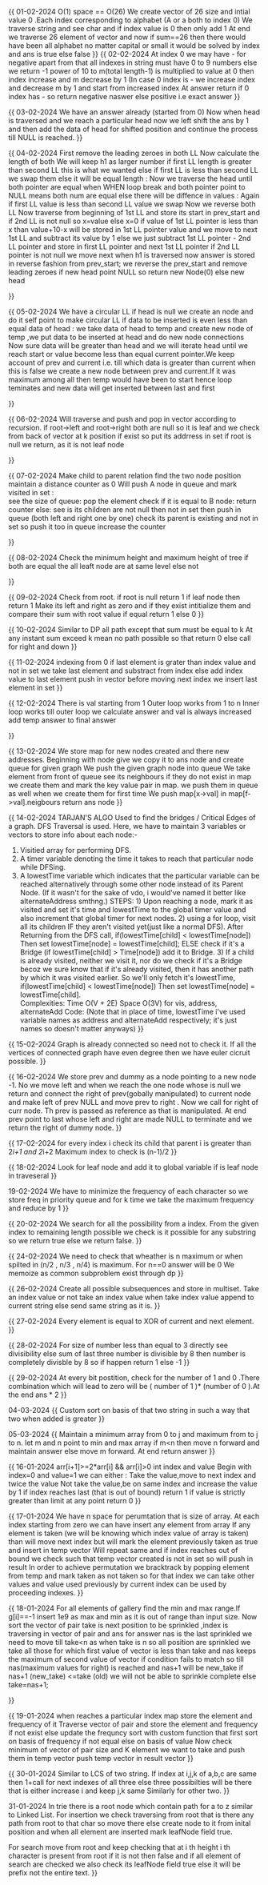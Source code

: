 {{
01-02-2024
 O(1) space == O(26)
We create vector of 26 size and intial value 0 .Each index corresponding to alphabet (A or a both to index 0)
We traverse string and see char and if index value is 0 then only add 1
At end we traverse 26 element of vector and now if sum==26 then there would have been all alphabet no matter capital or small it would be solved by index and ans is true else false
}}
{{
02-02-2024
At index 0 we may have - for negative apart from that all indexes in string must have 0 to 9 numbers else we return -1
power of 10 to m(total length-1) is multiplied to value at 0 then index increase and m decrease by 1 (In case 0 index is - we increase index and decrease m by 1 and start from increased index
At answer return if 0 index has - so return negative naswer else positive i.e exact answer
}}

{{
03-02-2024
We have an answer already (started from 0)
Now when head is traversed and we reach a particular head now we left shift the ans by 1 and then add the data of head for shifted position  and continue the process till NULL is reached.
}}


{{
04-02-2024
First remove the leading zeroes in both LL
Now calculate the length of both
We will keep h1 as larger number
if first LL length is greater than second LL this is what we wanted
else if first LL is less than second LL we swap them 
else it will be equal length :
                               Now we traverse the head until both pointer are equal
                               when WHEN loop break and both pointer point to NULL means both num are equal
                                else there will be diffence in values :
                                                                        Again if first LL value is less than second LL value we swap
 Now we reverse both LL
 Now traverse from beginning of 1st LL and store its start in prev_start and if 2nd LL is not null so x=value else x=0
   if value of 1st LL pointer is less than x than value+10-x will be stored in 1st LL pointer value and we move to next 1st LL and subtract its value by 1
   else we just subtract 1st LL pointer - 2nd LL pointer and store in first LL pointer and next 1st LL pointer 
   if 2nd LL pointer is not null we move next 
 when h1 is traversed now answer is stored in reverse fashion from prev_start;
 we reverse the prev_start and remove leading zeroes
 if new head point NULL so return new Node(0) else new head
                                                                        
                               
}}


{{
05-02-2024
We have a circular LL
if head is null we create an node and do it self point to make circular LL
if data to be inserted is even less than equal data of head :
                                                             we take data of head to temp and create new node of temp ,we put data to be inserted at head and do new node connections
Now sure data will  be greater than head and we will iterate head until we reach start or value become less than equal current pointer.We keep account of prev and current i.e. till which data is greater than current when this is false we create a new node between prev and current.If it was maximum among all then temp would have been to start hence loop teminates and new data will get inserted between last and first
                                                                        
}}


{{
06-02-2024
Will traverse and push and pop in vector according to recursion.
if root->left and root->right both are null so it is leaf and we check from back of vector at k position if exist so put its addrress in set
if root is null we return, as it is not leaf node
                                                                        
}}



{{
07-02-2024
Make child to parent relation 
find the two node position
maintain a distance counter as 0
Will push A node in queue and mark visited in set :  
                         see the size of queue:
                                               pop the element
                                               check if it is  equal to B node:
                                                   return counter 
                                               else:
                                                  see is its children are not null then not in set then push in queue (both left and right one by one)
                                                  check its parent is existing and not in set so push it too in queue
                         increase the counter
                                                                        
}}


{{
08-02-2024
Check the minimum height and maximum height of tree
if both are equal the all leaft node are at same level else not
                                                                        
}}

{{
09-02-2024
Check from root.
if root is null return 1
if leaf node then return 1
Make its left and right as zero and if they exist intitialize them and compare their sum with root value if equal return 1 else 0
}}

{{
10-02-2024
Similar  to DP all path except that sum must be equal to k
At any instant sum exceed k mean no path possible so that return 0
else call for right and down
}}


{{
11-02-2024
indexing from 0
if last element is grater than index value and not in set
                                                we take last element and substract from index
                                                else 
                                                add index value to last element
                                         push in vector 
before moving next index we insert last element in set
}}



{{
12-02-2024
There is val starting from 1
Outer loop works from 1 to n
Inner loop works till outer loop 
   we calculate answer and val is always increased
 add temp answer to final answer
  
}}


{{
13-02-2024
We store map for new nodes created and there new addresses.
Beginning with node give we copy it to ans node and create queue for given graph 
We push the given graph node into queue
   We take element from front of queue see its neighbours 
   if they do not exist in map we create them and mark the key value pair in map.
      we push them in queue as well when we create them for first time
    We push  map[x->val] in map[f->val].neigbours
return ans node 
}}


{{
14-02-2024
TARJAN'S ALGO Used to find the bridges / Critical Edges of a graph. DFS Traversal is used. Here, we have to maintain 3 variables or vectors to store info about each node:-
1) Visitied array for performing DFS.
2) A timer variable denoting the time it takes to reach that particular node while DFSing.
3) A lowestTime variable which indicates that the particular variable can be reached alternatively through some other node instead of its Parent Node. (If it wasn't for the sake of vdo, i would've named it better like alternateAddress smthng.) STEPS: 1) Upon reaching a node, mark it as visited and set it's time and lowestTime to the global timer value and also increment that global timer for next nodes. 2) using a for loop, visit all its children IF they aren't visited yet(just like a normal DFS). After Returning from the DFS call, if(lowestTime[child] < lowestTime[node]) Then set lowestTime[node] = lowestTime[child]; ELSE check if it's a Bridge (if lowestTime[child] > Time[node]) add it to Bridge. 3) If a child is already visited, neither we visit it, nor do we check if it's a Bridge becoz we sure know that if it's already visited, then it has another path by which it was visited earlier. So we'll only fetch it's lowestTime, if(lowestTime[child] < lowestTime[node]) Then set lowestTime[node] = lowestTime[child].        
Complexities: Time O(V + 2E) Space O(3V)
for vis, address, alternateAdd Code: (Note that in place of time, lowestTime i've used variable names as address and alternateAdd respectively; it's just names so doesn't matter anyways)
}}

{{
15-02-2024
Graph is already connected so need not to check it.
If all the vertices of connected graph have even degree then we have euler cicruit possible.
}}

{{
16-02-2024
 We store prev and dummy as a node pointing to a new node -1.
 No we move left and when we reach the one node whose is null we return and connect the right of prev(gobally manipulated) to current node and make left of prev NULL and move prev to right .
 Now we call for right of curr node.
 Th prev is passed as reference as that is manipulated.
 At end prev point to last whose left and right are made NULL to terminate and we return the right of dummy node.
}}


{{
17-02-2024
for every index i check its child that parent i is greater than 2*i+1 and 2*i+2
Maximum index to check is (n-1)/2 
}}


{{
18-02-2024
Look for leaf node and add it to global variable if is leaf node in traveseral
}}


19-02-2024
We have to minimize the frequency of each character so we store freq in priority queue and for k time we take the maximum frequency and reduce by 1
}}


{{
20-02-2024
We search for all the possibility from a index.
From the given index to remaining length possible we check is it possible for any substring so we return true else we return false.
}}


{{
24-02-2024
We need to check that wheather is n maximum or when spilted in (n/2 , n/3 , n/4) is maximum.
For n==0 answer will be 0 
We memoize as common subproblem exist through dp
}}


{{
26-02-2024
Create all possible subsequences and store in multiset.
Take an index value or not take an index value
when take index value append to current string else send same string as it is.
}}

{{
27-02-2024
Every element is equal to XOR of current and next element.
}}


{{
28-02-2024
For size of number less than equal to 3 directly see divisibility else sum of last three number is divisible by 8 then number is completely divisble by 8 so if happen return 1 else -1
}}


{{
29-02-2024
At every bit postition, check for the number of 1 and 0 .There combination which will lead to zero will be ( number of 1 )* (number of 0 ).At the end ans * 2 
}}

04-03-2024
{{
Custom sort on basis of that two string in such a way that two when added is greater 
}}


05-03-2024
{{
Maintain a minimum array from 0 to j and maximum from to j to n.
let m and n point to min and max array
if m<n then move n forward and maintain answer else move m forward.
At end return answer
}}


{{
16-01-2024
 arr[i+1]>=2*arr[i] && arr[i]>0
 int index and value
 Begin with index=0 and value=1 we can either :
 Take the value,move to next index and twice the value
 Not take the value,be on same index and increase the value by 1
 if index reaches last (that is out of bound) return 1 
 if value is strictly greater than limit at any point return 0
}}






{{
17-01-2024
 We have n space for perumtation that is size of array.
 At each index starting from zero we can have insert any element from array
 If any element is taken (we will be knowing which index value of array is taken) than will move next index but will mark the element previously taken as true and insert in temp vector
 Will repeat same and if index reaches out of bound we check such that temp vector created is not in set so will push in result
 In order to achieve permutation we bracktrack by popping element from temp and mark taken as not taken so for that index we can take other values and value used previously by current index 
 can be used by proceeding indexes.
}}





{{
18-01-2024
For all elements of gallery find the min and max range.If g[i]==-1 insert 1e9 as max and min as it is out of range than input size.
Now sort the vector of pair 
take is next position to be sprinkled ,index is traversing in vector of pair and ans for answer
nas is the last sprinkled
we need to move till take<n as when take is n so all position are sprinkled
we take all those for which first value of vector is less than take and nas keeps the maximum of second value of vector
if condition fails to match so till nas(maximum values for right)  is reached and nas+1 will be new_take 
if nas+1 (new_take) <=take (old) we will not be able to sprinkle complete else  take=nas+1;

}}

{{
19-01-2024
when reaches a particular index
map store the element and frequency of it
Traverse vector of pair and store the element and frequency if not exist  else update the frequncy
sort with custom function that first sort on basis of frequency if not equal else on basis of value
Now check minimum of vector of pair size and K element we want to take and push them in temp vector
push temp vector in result vector
}}




{{
30-01-2024
Similar to LCS of two string.
If index at i,j,k of a,b,c are same then 1+call for next indexes of all three
else three possibilties will be there that is either increase i and keep j,k same Similarly for other two.
}}

31-01-2024
In trie there is a root node which contain path for a to z similar to Linked List.
For insertion we check traversing from root that is there any path from root to that char so move there else create node to it from inital position and when all element are inserted mark leafNode field true.

For search move from root and keep checking that at i th height i th character is present from root if it is not then false and if all element of search are checked we also check its leafNode field true else
it will be prefix not the entire text.
}}

